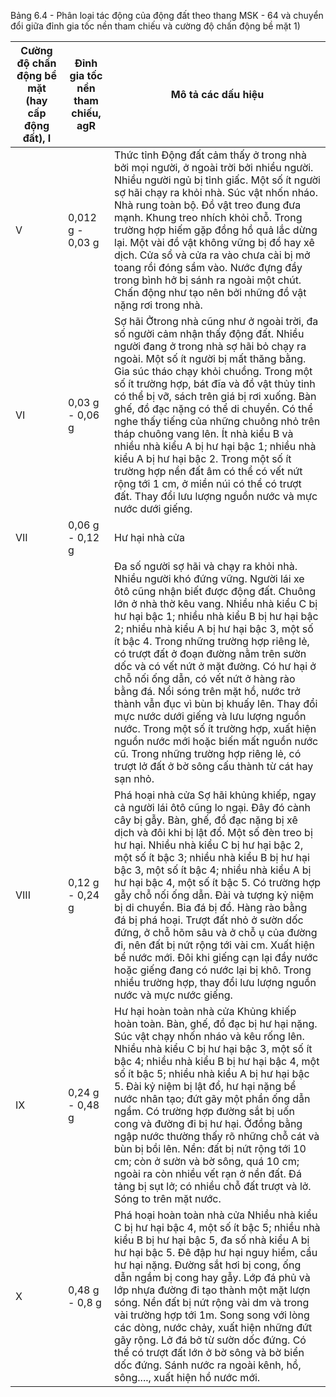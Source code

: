 Bảng 6.4 - Phân loại tác động của động đất theo thang MSK - 64 và chuyển đổi giữa đỉnh gia tốc nền tham chiếu và cường độ chấn động bề mặt 1)

| Cường độ chấn động bề mặt (hay cấp động đất), I   | Đỉnh gia tốc nền tham chiếu, agR   | Mô tả các dấu hiệu                                                                                                                                                                                                                                                                                                                                                                                                                                                                                                                                                                                                                                                     |
|---------------------------------------------------|------------------------------------|------------------------------------------------------------------------------------------------------------------------------------------------------------------------------------------------------------------------------------------------------------------------------------------------------------------------------------------------------------------------------------------------------------------------------------------------------------------------------------------------------------------------------------------------------------------------------------------------------------------------------------------------------------------------|
| V                                                 | 0,012 g - 0,03 g                   | Thức tỉnh Động đất cảm thấy ở trong nhà bởi mọi người, ở ngoài trời bởi nhiều người. Nhiều người ngủ bị tỉnh giấc. Một số ít người sợ hãi chạy ra khỏi nhà. Súc vật nhốn nháo. Nhà rung toàn bộ. Đồ vật treo đung đưa mạnh. Khung treo nhích khỏi chỗ. Trong trường hợp hiếm gặp đồng hồ quả lắc dừng lại. Một vài đồ vật không vững bị đổ hay xê dịch. Cửa sổ và cửa ra vào chưa cài bị mở toang rồi đóng sầm vào. Nước đựng đầy trong bình hở bị sánh ra ngoài một chút. Chấn động như tạo nên bởi những đồ vật nặng rơi trong nhà.                                                                                                                                  |
| VI                                                | 0,03 g - 0,06 g                    | Sợ hãi Ởtrong nhà cũng như ở ngoài trời, đa số người cảm nhận thấy động đất. Nhiều người đang ở trong nhà sợ hãi bỏ chạy ra ngoài. Một số ít người bị mất thăng bằng. Gia súc tháo chạy khỏi chuồng. Trong một số ít trường hợp, bát đĩa và đồ vật thủy tinh có thể bị vỡ, sách trên giá bị rơi xuống. Bàn ghế, đồ đạc nặng có thể di chuyển. Có thể nghe thấy tiếng của những chuông nhỏ trên tháp chuông vang lên. Ít nhà kiểu B và nhiều nhà kiểu A bị hư hại bậc 1; nhiều nhà kiểu A bị hư hại bậc 2. Trong một số ít trường hợp nền đất âm có thể có vết nứt rộng tới 1 cm, ở miền núi có thể có trượt đất. Thay đổi lưu lượng nguồn nước và mực nước dưới giếng. |
| VII                                               | 0,06 g - 0,12 g                    | Hư hại nhà cửa                                                                                                                                                                                                                                                                                                                                                                                                                                                                                                                                                                                                                                                         |
|      |                 | Đa số người sợ hãi và chạy ra khỏi nhà. Nhiều người khó đứng vững. Người lái xe ôtô cũng nhận biết được động đất. Chuông lớn ở nhà thờ kêu vang. Nhiều nhà kiểu C bị hư hại bậc 1; nhiều nhà kiểu B bị hư hại bậc 2; nhiều nhà kiểu A bị hư hại bậc 3, một số ít bậc 4. Trong những trường hợp riêng lẻ, có trượt đất ở đoạn đường nằm trên sườn dốc và có vết nứt ở mặt đường. Có hư hại ở chỗ nối ống dẫn, có vết nứt ở hàng rào bằng đá. Nổi sóng trên mặt hồ, nước trở thành vẫn đục vì bùn bị khuấy lên. Thay đổi mực nước dưới giếng và lưu lượng nguồn nước. Trong một số ít trường hợp, xuất hiện nguồn nước mới hoặc biến mất nguồn nước cũ. Trong những trường hợp riêng lẻ, có trượt lở đất ở bờ sông cấu thành từ cát hay sạn nhỏ.   |
| VIII | 0,12 g - 0,24 g | Phá hoại nhà cửa Sợ hãi khủng khiếp, ngay cả người lái ôtô cũng lo ngại. Đây đó cành cây bị gẫy. Bàn, ghế, đồ đạc nặng bị xê dịch và đôi khi bị lật đổ. Một số đèn treo bị hư hại. Nhiều nhà kiểu C bị hư hại bậc 2, một số ít bậc 3; nhiều nhà kiểu B bị hư hại bậc 3, một số ít bậc 4; nhiều nhà kiểu A bị hư hại bậc 4, một số ít bậc 5. Có trường hợp gẫy chỗ nối ống dẫn. Đài và tượng kỷ niệm bị di chuyển. Bia đá bị đổ. Hàng rào bằng đá bị phá hoại. Trượt đất nhỏ ở sườn dốc đứng, ở chỗ hõm sâu và ở chỗ ụ của đường đi, nên đất bị nứt rộng tới vài cm. Xuất hiện bể nước mới. Đôi khi giếng cạn lại đầy nước hoặc giếng đang có nước lại bị khô. Trong nhiều trường hợp, thay đổi lưu lượng nguồn nước và mực nước giếng.           |
| IX   | 0,24 g - 0,48 g | Hư hại hoàn toàn nhà cửa Khủng khiếp hoàn toàn. Bàn, ghế, đồ đạc bị hư hại nặng. Súc vật chạy nhốn nháo và kêu rống lên. Nhiều nhà kiểu C bị hư hại bậc 3, một số ít bậc 4; nhiều nhà kiểu B bị hư hại bậc 4, một số ít bậc 5; nhiều nhà kiểu A bị hư hại bậc 5. Đài kỷ niệm bị lật đổ, hư hại nặng bể nước nhân tạo; đứt gãy một phần ống dẫn ngầm. Có trường hợp đường sắt bị uốn cong và đường đi bị hư hại. Ởđồng bằng ngập nước thường thấy rõ những chỗ cát và bùn bị bồi lên. Nền: đất bị nứt rộng tới 10 cm; còn ở sườn và bờ sông, quá 10 cm; ngoài ra còn nhiều vết rạn ở nền đất. Đá tảng bị sụt lở; có nhiều chỗ đất trượt và lở. Sóng to trên mặt nước.                                                                             |
| X    | 0,48 g - 0,8 g  | Phá hoại hoàn toàn nhà cửa Nhiều nhà kiểu C bị hư hại bậc 4, một số ít bậc 5; nhiều nhà kiểu B bị hư hại bậc 5, đa số nhà kiểu A bị hư hại bậc 5. Đê đập hư hại nguy hiểm, cầu hư hại nặng. Đường sắt hơi bị cong, ống dẫn ngầm bị cong hay gẫy. Lớp đá phủ và lớp nhựa đường đi tạo thành một mặt lượn sóng. Nền đất bị nứt rộng vài dm và trong vài trường hợp tới 1m. Song song với lòng các dòng, nước chảy, xuất hiện những đứt gãy rộng. Lở đá bở từ sườn dốc đứng. Có thể có trượt đất lớn ở bờ sông và bờ biển dốc đứng. Sánh nước ra ngoài kênh, hồ, sông...., xuất hiện hồ nước mới.                                                                                                                                                   |